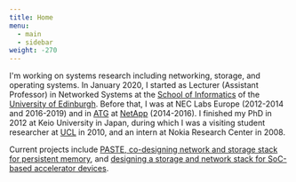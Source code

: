 ```yaml
---
title: Home
menu:
  - main
  - sidebar
weight: -270
---
```

I'm working on systems research including networking, storage, and operating
systems.
In January 2020, I started as Lecturer (Assistant Professor) in Networked
Systems at the [School of
Informatics](https://www.ed.ac.uk/informatics) of the [University of Edinburgh](https://www.ed.ac.uk).
Before that, I was at NEC Labs Europe (2012-2014 and 2016-2019) and in [ATG](https://www.netapp.com/us/company/leadership/advanced-technology/index.aspx)
at [NetApp](https://www.netapp.com) (2014-2016).
I finished my PhD in 2012 at Keio University in Japan, during which I was
a visiting student researcher at [UCL](https://www.ucl.ac.uk/computer-science/) in
2010, and an intern at Nokia Research Center in 2008.

Current projects include [PASTE, co-designing network and storage
stack for persistent memory](https://micchie.github.io/paste), and [designing a storage and network stack for SoC-based accelerator devices](files/hotstorage20-hayagui.pdf).
